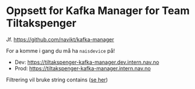 # Oppsett for Kafka Manager for Team Tiltakspenger

Jf. https://github.com/navikt/kafka-manager

For a komme i gang du må ha `naisdevice` på!

- Dev: https://tiltakspenger-kafka-manager.dev.intern.nav.no
- Prod: https://tiltakspenger-kafka-manager.intern.nav.no

Filtrering vil bruke string contains ([se her](https://github.com/navikt/kafka-manager/blob/main/api/src/main/kotlin/no/nav/kafkamanager/service/KafkaAdminService.kt#L155))